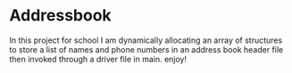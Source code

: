 # Addressbook

In this project for school I am dynamically allocating an array of structures to store a list of names and phone numbers in an address book header file then invoked through a driver file in main. enjoy!
